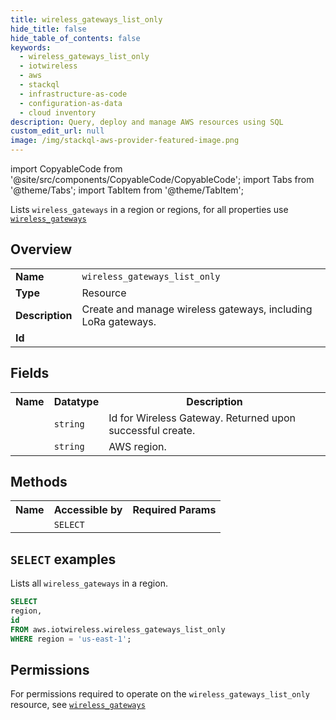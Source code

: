 ```yaml
---
title: wireless_gateways_list_only
hide_title: false
hide_table_of_contents: false
keywords:
  - wireless_gateways_list_only
  - iotwireless
  - aws
  - stackql
  - infrastructure-as-code
  - configuration-as-data
  - cloud inventory
description: Query, deploy and manage AWS resources using SQL
custom_edit_url: null
image: /img/stackql-aws-provider-featured-image.png
---
```


import CopyableCode from '@site/src/components/CopyableCode/CopyableCode';
import Tabs from '@theme/Tabs';
import TabItem from '@theme/TabItem';

Lists <code>wireless_gateways</code> in a region or regions, for all properties use <a href="/services/serviceName/wireless_gateways/"><code>wireless_gateways</code></a>

## Overview
<table>
<tbody>
<tr><td><b>Name</b></td><td><code>wireless_gateways_list_only</code></td></tr>
<tr><td><b>Type</b></td><td>Resource</td></tr>
<tr><td><b>Description</b></td><td>Create and manage wireless gateways, including LoRa gateways.</td></tr>
<tr><td><b>Id</b></td><td><CopyableCode code="aws.iotwireless.wireless_gateways_list_only" /></td></tr>
</tbody>
</table>

## Fields
<table>
<tbody>
<tr><th>Name</th><th>Datatype</th><th>Description</th></tr><tr><td><CopyableCode code="id" /></td><td><code>string</code></td><td>Id for Wireless Gateway. Returned upon successful create.</td></tr>
<tr><td><CopyableCode code="region" /></td><td><code>string</code></td><td>AWS region.</td></tr>
</tbody>
</table>

## Methods

<table>
<tbody>
  <tr>
    <th>Name</th>
    <th>Accessible by</th>
    <th>Required Params</th>
  </tr>
  <tr>
    <td><CopyableCode code="list_resources" /></td>
    <td><code>SELECT</code></td>
    <td><CopyableCode code="region" /></td>
  </tr>
</tbody>
</table>

## `SELECT` examples
Lists all <code>wireless_gateways</code> in a region.
```sql
SELECT
region,
id
FROM aws.iotwireless.wireless_gateways_list_only
WHERE region = 'us-east-1';
```


## Permissions

For permissions required to operate on the <code>wireless_gateways_list_only</code> resource, see <a href="/services/iotwireless/wireless_gateways/#permissions"><code>wireless_gateways</code></a>

